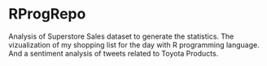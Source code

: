 # RProgRepo
Analysis of Superstore Sales dataset to generate the statistics.
The vizualization of my shopping list for the day with R programming language.
And a sentiment analysis of tweets related to Toyota Products.
